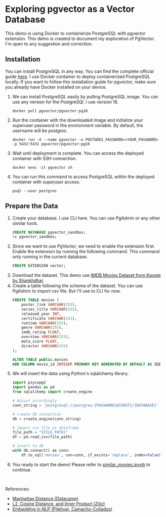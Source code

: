 # Exploring pgvector as a Vector Database 
This demo is using Docker to containerize PostgreSQL with pgvector extension. This demo is created to document my exploration of PgVector. I'm open to any suggestion and correction.

## Installation
You can install PostgreSQL in any way. You can find the complete official guide [here](https://github.com/pgvector/pgvector). 
I use Docker container to deploy containerized PostgreSQL locally.
If you want to follow this installation guide for pgvector, make sure you already have Docker installed on your device.
1. We can install PostgreSQL easily by pulling PostgreSQL image. You can use any version for the PostgreSQl. I use version 16.
    ```
    docker pull pgvector/pgvector:pg16
    ```
2. Run the container with the downloaded image and initialize your superuser password in the environment variable. By default, the username will be <i>postgres</i>.
    ```
    docker run -d --name pgvector -e POSTGRES_PASSWORD=<YOUR_PASSWORD> -p 5432:5432 pgvector/pgvector:pg16
    ```
3. Wait until deployment is complete. You can access the deployed container with SSH connection.
    ```
    docker exec -it pgvector sh
    ```
4. You can run this command to access PostgreSQL within the deployed container with superuser access.
    ```
    psql --user postgres
    ``` 

## Prepare the Data
1. Create your database. I use CLI here. You can use PgAdmin or any other similar tools.
    ```sql
    CREATE DATABASE pgvector_sandbox;
    \c pgvector_sandbox;
    ```
2. Since we want to use PgVector, we need to enable the extension first. Enable the extension by running the following command. This command only running in the current database.
    ```sql
    CREATE EXTENSION vector;
    ```
3. Download the dataset. This demo use [IMDB Movies Dataset from Kaggle by Shankhdhar](https://www.kaggle.com/datasets/harshitshankhdhar/imdb-dataset-of-top-1000-movies-and-tv-shows).
4. Create a table following the schema of the dataset. You can use PgAdmin to import csv file. But I'll use to CLI for now.
    ```sql
    CREATE TABLE movies (
        poster_link VARCHAR(255),
        series_title VARCHAR(255),
        released_year INT,
        certificate VARCHAR(255),
        runtime VARCHAR(255),
        genre VARCHAR(255),
        imdb_rating FLOAT,
        overview VARCHAR(255),
        meta_score FLOAT,
        director VARCHAR(255)
    );

    ALTER TABLE public.movies
    ADD COLUMN movie_id INTEGER PRIMARY KEY GENERATED BY DEFAULT AS IDENTITY;
    ```
5. We will insert the data using Python's sqlalchemy library. 
    ```py
    import psycopg2
    import pandas as pd
    from sqlalchemy import create_engine 

    # Adjust accordingly
    conn_string = 'postgresql://postgres:{PASSWORD}@{HOST}/{DATABASE}'

    # create db connection
    db = create_engine(conn_string) 

    # import csv file as dataframe
    file_path = "{FILE_PATH}"
    df = pd.read_csv(file_path)

    # insert to db
    with db.connect() as conn:
        df.to_sql('movies', con=conn, if_exists='replace', index=False)
    ```
6. You ready to start the demo! Please refer to [similar_movies.ipynb](./similar_movies.ipynb) to continue.

</br>

References:
- [Manhattan Distance (Datacamp)](https://www.datacamp.com/tutorial/manhattan-distance) 
- [L2, Cosine Distance, and Inner Product (Ziliz)](https://zilliz.com/blog/similarity-metrics-for-vector-search)
- [Embedding in NLP (Pilehvar, Camacho-Collados)](https://books.google.co.id/books?hl=en&lr=&id=U90MEAAAQBAJ&oi=fnd&pg=PP2&dq=vector+embeddings&ots=rw4l0A6k4G&sig=gIsTMDXlSMql3EFGc63q-vRS_IY&redir_esc=y#v=onepage&q=vector%20embeddings&f=false)